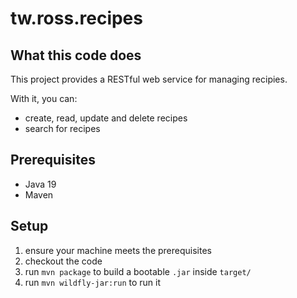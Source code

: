 # tw.ross.recipes

## What this code does

This project provides a RESTful web service for managing recipies.

With it, you can:
- create, read, update and delete recipes
- search for recipes

## Prerequisites

- Java 19
- Maven

## Setup

1. ensure your machine meets the prerequisites
2. checkout the code
3. run `mvn package` to build a bootable `.jar` inside `target/`
4. run `mvn wildfly-jar:run` to run it